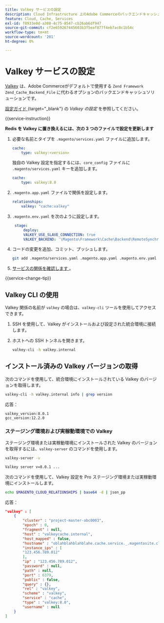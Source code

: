 ```yaml
---
title: Valkey サービスの設定
description: Cloud Infrastructure 上のAdobe Commerceのバックエンドキャッシュソリューションとして Valkey を設定し、最適化する方法について説明します。
feature: Cloud, Cache, Services
exl-id: f8933e0d-a308-4c75-8547-cb26ab6df947
source-git-commit: cf2e659267445603b3f5eaf877f4eb7ac0c1b54c
workflow-type: tm+mt
source-wordcount: '201'
ht-degree: 0%

---
```


# Valkey サービスの設定

[Valkey](https://valkey.io) は、Adobe Commerceがデフォルトで使用する `Zend Framework Zend_Cache_Backend_File` に代わるオプションのバックエンドキャッシュソリューションです。

[ 設定ガイド ](https://experienceleague.adobe.com/docs/commerce-operations/configuration-guide/cache/valkey/config-valkey.html){target="_blank"} の _Valkey の設定_ を参照してください。

{{service-instruction}}

**Redis を Valkey に置き換えるには、次の 3 つのファイルで設定を更新します**

1. 必要な名前とタイプを `.magento/services.yaml` ファイルに追加します。

   ```yaml
   cache:
       type: valkey:<version>
   ```

   独自の Valkey 設定を指定するには、`core_config` ファイルに `.magento/services.yaml` キーを追加します。

   ```yaml
   cache:
       type: valkey:8.0
   ```

1. `.magento.app.yaml` ファイルで関係を設定します。

   ```yaml
   relationships:
       valkey: "cache:valkey"
   ```

1. `.magento.env.yaml` を次のように設定します。

   ```yaml
    stage:
        deploy:
        VALKEY_USE_SLAVE_CONNECTION: true
        VALKEY_BACKEND: '\Magento\Framework\Cache\Backend\RemoteSynchronizedCache'
   ```

1. コードの変更を追加、コミット、プッシュします。

   ```bash
   git add .magento/services.yaml .magento.app.yaml .magento.env.yaml && git commit -m "Enable valkey service" && git push origin <branch-name>
   ```

1. [ サービスの関係を確認します ](services-yaml.md#service-relationships)。

{{service-change-tip}}

## Valkey CLI の使用

Valkey 関係の名前が `valkey` の場合は、`valkey-cli` ツールを使用してアクセスできます。

1. SSH を使用して、Valkey がインストールおよび設定された統合環境に接続します。

1. ホストへの SSH トンネルを開きます。

   ```bash
   valkey-cli -h valkey.internal
   ```

## インストール済みの Valkey バージョンの取得

次のコマンドを使用して、統合環境にインストールされている Valkey のバージョンを取得します。

```bash
valkey-cli -h valkey.internal info | grep version
```

応答：

```
valkey_version:8.0.1
gcc_version:12.2.0
```

### ステージング環境および実稼動環境での Valkey

ステージング環境または実稼動環境にインストールされた Valkey のバージョンを取得するには、`valkey-server` のコマンドを使用します。

```bash
valkey-server -v
```

```bash
Valkey server v=8.0.1 ...
```

次のコマンドを使用して、Valkey 設定を Pro ステージング環境または実稼動環境にインストールします。

```bash
echo $MAGENTO_CLOUD_RELATIONSHIPS | base64 -d | json_pp
```

応答：

```json
"valkey" : [
    {
        "cluster" : "project-master-abc0003",
        "epoch" : 0,
        "fragment" : null,
        "host" : "valkeycache.internal",
        "host_mapped" : false,
        "hostname" : "oblahblahblahblahe.cache.service._.magentosite.cloud",
        "instance_ips" : [
        "123.456.789.012"
        ],
        "ip" : "123.456.789.012",
        "password" : null,
        "path" : null,
        "port" : 6379,
        "public" : false,
        "query" : {},
        "rel" : "valkey",
        "scheme" : "valkey",
        "service" : "cache",
        "type" : "valkey:8.0",
        "username" : null
    }
]
```
